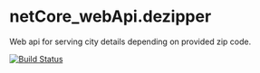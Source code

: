# netCore_webApi.dezipper
Web api for serving city details depending on provided zip code.

[![Build Status](https://dev.azure.com/udragan/DeZipper/_apis/build/status/udragan.netCore_webApi.dezipper?branchName=master)](https://dev.azure.com/udragan/DeZipper/_build/latest?definitionId=1?branchName=master)
